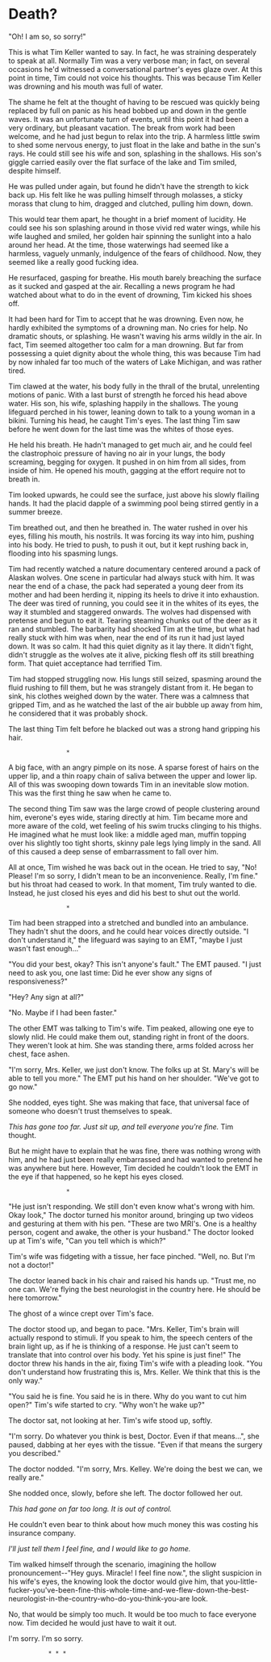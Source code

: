 # Death?

"Oh! I am so, so sorry!"

This is what Tim Keller wanted to say. In fact, he was straining desperately to speak at all. Normally Tim was a very verbose man; in fact, on several occasions he'd witnessed a conversational partner's eyes glaze over. At this point in time, Tim could not voice his thoughts. This was because Tim Keller was drowning and his mouth was full of water.

The shame he felt at the thought of having to be rescued was quickly being replaced by full on panic as his head bobbed up and down in the gentle waves.
It was an unfortunate turn of events, until this point it had been a very ordinary, but pleasant vacation. The break from work had been welcome, and he had just begun to relax into the trip. A harmless little swim to shed some nervous energy, to just float in the lake and bathe in the sun's rays. He could still see his wife and son, splashing in the shallows. His son's giggle carried easily over the flat surface of the lake and Tim smiled, despite himself.


He was pulled under again, but found he didn't have the strength to kick back up. His felt like he was pulling himself through molasses, a sticky morass that clung to him, dragged and clutched, pulling him down, down.

This would tear them apart, he thought in a brief moment of lucidity. He could see his son splashing around in those vivid red water wings, while his wife laughed and smiled, her golden hair spinning the sunlight into a halo around her head. At the time, those waterwings had seemed like a harmless, vaguely unmanly, indulgence of the fears of childhood. Now, they seemed like a really good fucking idea.


He resurfaced, gasping for breathe. His mouth barely breaching the surface as it sucked and gasped at the air. Recalling a news program he had watched about what to do in the event of drowning, Tim kicked his shoes off.


It had been hard for Tim to accept that he was drowning. Even now, he hardly exhibited the symptoms of a drowning man. No cries for help. No dramatic shouts, or splashing. He wasn't waving his arms wildly in the air. In fact, Tim seemed altogether too calm for a man drowning. But far from possessing a quiet dignity about the whole thing, this was because Tim had by now inhaled far too much of the waters of Lake Michigan, and was rather tired.

Tim clawed at the water, his body fully in the thrall of the brutal, unrelenting motions of panic. With a last burst of strength he forced his head above water. His son, his wife, splashing happily in the shallows. The young lifeguard perched in his tower, leaning down to talk to a young woman in a bikini. Turning his head, he caught Tim's eyes. The last thing Tim saw before he went down for the last time was the whites of those eyes. 

He held his breath. He hadn't managed to get much air, and he could feel the clastrophoic pressure of having no air in your lungs, the body screaming, begging for oxygen. It pushed in on him from all sides, from inside of him. He opened his mouth, gagging at the effort require not to breath in.  


Tim looked upwards, he could see the surface, just above his slowly flailing hands. It had the placid dapple of a swimming pool being stirred gently in a summer breeze.

Tim breathed out, and then he breathed in. The water rushed in over his eyes, filling his mouth, his nostrils. It was forcing its way into him, pushing into his body. He tried to push, to push it out, but it kept rushing back in, flooding into his spasming lungs. 


Tim had recently watched a nature documentary centered around a pack of Alaskan wolves. One scene in particular had always stuck with him. It was near the end of a chase, the pack had seperated a young deer from its mother and had been herding it, nipping its heels to drive it into exhaustion. The deer was tired of running, you could see it in the whites of its eyes, the way it stumbled and staggered onwards. The wolves had dispensed with pretense and begun to eat it. Tearing steaming chunks out of the deer as it ran and stumbled. The barbarity had shocked Tim at the time, but what had really stuck with him was when, near the end of its run it had just layed down. It was so calm. It had this quiet dignity as it lay there. It didn't fight, didn't struggle as the wolves ate it alive, picking flesh off its still breathing form. That quiet acceptance had terrified Tim. 

Tim had stopped struggling now. His lungs still seized, spasming around the fluid rushing to fill them, but he was strangely distant from it. He began to sink, his clothes weighed down by the water. There was a calmness that gripped Tim, and as he watched the last of the air bubble up away from him, he considered that it was probably shock.

The last thing Tim felt before he blacked out was a strong hand gripping his hair.

                    *

A big face, with an angry pimple on its nose. A sparse forest of hairs on the upper lip, and a thin roapy chain of saliva between the upper and lower lip. All of this was swooping down towards Tim in an inevitable slow motion. This was the first thing he saw when he came to.

The second thing Tim saw was the large crowd of people clustering around him, everone's eyes wide, staring directly at him. Tim became more and more aware of the cold, wet feeling of his swim trucks clinging to his thighs. He imagined what he must look like: a middle aged man, muffin topping over his slightly too tight shorts, skinny pale legs lying limply in the sand. All of this caused a deep sense of embarrassment to fall over him. 

All at once, Tim wished he was back out in the ocean.
He tried to say, "No! Please! I'm so sorry, I didn't mean to be an inconvenience. Really, I'm fine." but his throat had ceased to work. In that moment, Tim truly wanted to die. Instead, he just closed his eyes and did his best to shut out the world.

                    *

Tim had been strapped into a stretched and bundled into an ambulance. They hadn't shut the doors, and he could hear voices directly outside.
"I don't understand it," the lifeguard was saying to an EMT, "maybe I just wasn't fast enough..."

"You did your best, okay? This isn't anyone's fault." The EMT paused. "I just need to ask you, one last time: Did he ever show any signs of responsiveness?"


"Hey? Any sign at all?"

"No. Maybe if I had been faster."

The other EMT was talking to Tim's wife. Tim peaked, allowing one eye to slowly nlid. He could make them out, standing right in front of the doors. They weren't look at him. She was standing there, arms folded across her chest, face ashen.

"I'm sorry, Mrs. Keller, we just don't know. The folks up at St. Mary's will be able to tell you more." The EMT put his hand on her shoulder. "We've got to go now."

She nodded, eyes tight. She was making that face, that universal face of someone who doesn't trust themselves to speak.


*This has gone too far. Just sit up, and tell everyone you're fine.* Tim thought.

But he might have to explain that he was fine, there was nothing wrong with him, and he had just been really embarrassed and had wanted to pretend he was anywhere but here. However, Tim decided he couldn't look the EMT in the eye if that happened, so he kept his eyes closed.

                    *

"He just isn't responding. We still don't even know what's wrong with him. Okay look," The doctor turned his monitor around, bringing up two videos and gesturing at them with his pen. "These are two MRI's. One is a healthy person, cogent and awake, the other is your husband." The doctor looked up at Tim's wife, "Can you tell which is which?"

Tim's wife was fidgeting with a tissue, her face pinched. 
"Well, no. But I'm not a doctor!"

The doctor leaned back in his chair and raised his hands up. 
"Trust me, no one can. We're flying the best neurologist in the country here. He should be here tomorrow."

The ghost of a wince crept over Tim's face.

The doctor stood up, and began to pace. 
"Mrs. Keller, Tim's brain will actually respond to stimuli. If you speak to him, the speech centers of the brain light up, as if he is thinking of a response. He just can't seem to translate that into control over his body. Yet his spine is just fine!" The doctor threw his hands in the air, fixing Tim's wife with a pleading look. "You don't understand how frustrating this is, Mrs. Keller. We think that this is the only way."

"You said he is fine. You said he is in there. Why do you want to cut him open?" Tim's wife started to cry. "Why won't he wake up?"

The doctor sat, not looking at her. Tim's wife stood up, softly.

"I'm sorry. Do whatever you think is best, Doctor. Even if that means...", she paused, dabbing at her eyes with the tissue. "Even if that means the surgery you described."

The doctor nodded. "I'm sorry, Mrs. Kelley. We're doing the best we can, we really are."

She nodded once, slowly, before she left. The doctor followed her out.


*This had gone on far too long. It is out of control.*

He couldn't even bear to think about how much money this was costing his insurance company. 

*I'll just tell them I feel fine, and I would like to go home.*

Tim walked himself through the scenario, imagining the hollow pronouncement--"Hey guys. Miracle! I feel fine now.", the slight suspicion in his wife's eyes, the knowing look the doctor would give him, that you-little-fucker-you've-been-fine-this-whole-time-and-we-flew-down-the-best-neurologist-in-the-country-who-do-you-think-you-are look.

No, that would be simply too much. It would be too much to face everyone now. Tim decided he would just have to wait it out.

I'm sorry. I'm so sorry.


               * * *


